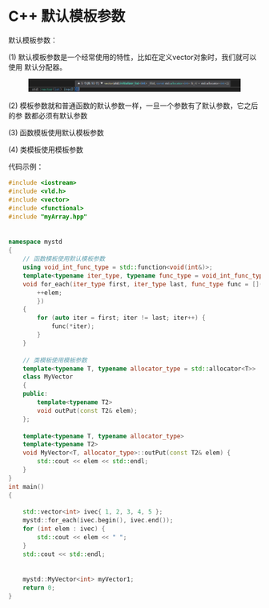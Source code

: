 # C++ 默认模板参数

默认模板参数：&#x20;

(1) 默认模板参数是一个经常使用的特性，比如在定义vector对象时，我们就可以使用 默认分配器。

&#x20;

<figure><img src="../../.gitbook/assets/image (3).png" alt=""><figcaption></figcaption></figure>



(2) 模板参数就和普通函数的默认参数一样，一旦一个参数有了默认参数，它之后的参 数都必须有默认参数

(3) 函数模板使用默认模板参数

(4) 类模板使用模板参数



代码示例：

```cpp
#include <iostream>
#include <vld.h>
#include <vector>
#include <functional>
#include "myArray.hpp"


namespace mystd
{
    // 函数模板使用默认模板参数
    using void_int_func_type = std::function<void(int&)>;
    template<typename iter_type, typename func_type = void_int_func_type>
    void for_each(iter_type first, iter_type last, func_type func = [](int& elem) {
        ++elem;
        })
    {
        for (auto iter = first; iter != last; iter++) {
            func(*iter);
        }
    }

    // 类模板使用模板参数
    template<typename T, typename allocator_type = std::allocator<T>>
    class MyVector
    {
    public:
        template<typename T2>
        void outPut(const T2& elem);
    };

    template<typename T, typename allocator_type>
    template<typename T2>
    void MyVector<T, allocator_type>::outPut(const T2& elem) {
        std::cout << elem << std::endl;
    }
}
int main()
{
    
    std::vector<int> ivec{ 1, 2, 3, 4, 5 };
    mystd::for_each(ivec.begin(), ivec.end());
    for (int elem : ivec) {
        std::cout << elem << " ";
    }
    std::cout << std::endl;


    mystd::MyVector<int> myVector1;
    return 0;
}
```
